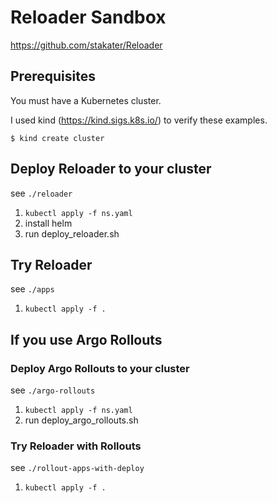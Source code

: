 # Reloader Sandbox

https://github.com/stakater/Reloader

## Prerequisites
You must have a Kubernetes cluster.

I used kind (https://kind.sigs.k8s.io/) to verify these examples.

```
$ kind create cluster
```

## Deploy Reloader to your cluster
see `./reloader`

1. `kubectl apply -f ns.yaml`
2. install helm
3. run deploy_reloader.sh

## Try Reloader
see `./apps`

1. `kubectl apply -f .`

## If you use Argo Rollouts
### Deploy Argo Rollouts to your cluster
see `./argo-rollouts`

1. `kubectl apply -f ns.yaml`
2. run deploy_argo_rollouts.sh

### Try Reloader with Rollouts
see `./rollout-apps-with-deploy`

1. `kubectl apply -f .`
